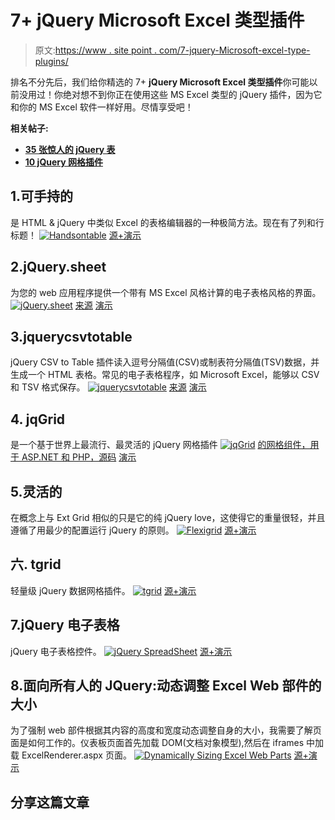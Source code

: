 # 7+ jQuery Microsoft Excel 类型插件

> 原文:[https://www . site point . com/7-jquery-Microsoft-excel-type-plugins/](https://www.sitepoint.com/7-jquery-microsoft-excel-type-plugins/)

排名不分先后，我们给你精选的 7+ **jQuery Microsoft Excel 类型插件**你可能以前没用过！你绝对想不到你正在使用这些 MS Excel 类型的 jQuery 插件，因为它和你的 MS Excel 软件一样好用。尽情享受吧！

**相关帖子:**

*   [**35 张惊人的 jQuery 表**](http://www.jquery4u.com/plugins/30-amazing-jquery-tables/)
*   [**10 jQuery 网格插件**](http://www.jquery4u.com/plugins/10-jquery-grids/)

## 1.可手持的

是 HTML & jQuery 中类似 Excel 的表格编辑器的一种极简方法。现在有了列和行标题！
[![Handsontable](../Images/8c50dec8b585caab9f2d36635ee122c4.png)](http://warpech.github.com/jquery-handsontable/) 
[源+演示](http://warpech.github.com/jquery-handsontable/)

## 2.jQuery.sheet

为您的 web 应用程序提供一个带有 MS Excel 风格计算的电子表格风格的界面。
[![jQuery.sheet](../Images/e92a7e45b0500afb476344e8bfa916db.png)](http://visop-dev.com/Project+jQuery.sheet) 
[来源](http://visop-dev.com/Project+jQuery.sheet) [演示](http://visop-dev.com/lib/jquery.sheet/jquery.sheet.html)

## 3.jquerycsvtotable

jQuery CSV to Table 插件读入逗号分隔值(CSV)或制表符分隔值(TSV)数据，并生成一个 HTML 表格。常见的电子表格程序，如 Microsoft Excel，能够以 CSV 和 TSV 格式保存。
[![jquerycsvtotable](../Images/c2fa5364711f73a8dc6673cfa995ea1e.png)](http://code.google.com/p/jquerycsvtotable/) 
[来源](http://code.google.com/p/jquerycsvtotable/) [演示](http://honestbleeps.com/csvtotable/demo.html)

## 4\. jqGrid

是一个基于世界上最流行、最灵活的 jQuery 网格插件
[![jqGrid](../Images/ee35c6375016b30bd04af0702d8c2c1a.png)](http://trirand.com/blog/jqgrid/jqgrid.html) 
[的网格组件，用于 ASP.NET 和 PHP，源码](http://trirand.com/blog/jqgrid/jqgrid.html) [演示](http://www.trirand.net/demochartphp.aspx)

## 5.灵活的

在概念上与 Ext Grid 相似的只是它的纯 jQuery love，这使得它的重量很轻，并且遵循了用最少的配置运行 jQuery 的原则。
[![Flexigrid](../Images/e37bcd83f6046a9789c265ced96f847e.png)](http://flexigrid.info/) 
[源+演示](http://flexigrid.info/)

## 六. tgrid

轻量级 jQuery 数据网格插件。
[![tgrid](../Images/f65c53135c2797251fdcc55ac6b057c2.png)](http://dreakmore.info/tgrid/demos/) 
[源+演示](http://dreakmore.info/tgrid/demos/)

## 7.jQuery 电子表格

jQuery 电子表格控件。
[![jQuery SpreadSheet](../Images/176ff63d210a6bcc8e8417b5e06f44cc.png)](https://github.com/TanyaWebDesign/SpreadSheet) 
[源+演示](https://github.com/TanyaWebDesign/SpreadSheet)

## 8.面向所有人的 JQuery:动态调整 Excel Web 部件的大小

为了强制 web 部件根据其内容的高度和宽度动态调整自身的大小，我需要了解页面是如何工作的。仪表板页面首先加载 DOM(文档对象模型),然后在 iframes 中加载 ExcelRenderer.aspx 页面。
[![Dynamically Sizing Excel Web Parts](../Images/a8ee4dd4b547666837d3f56e28def517.png)](https://www.nothingbutsharepoint.com/sites/eusp/Pages/jquery-for-everyone-dynamically-sizing-excel-web-parts.aspx) 
[源+演示](https://www.nothingbutsharepoint.com/sites/eusp/Pages/jquery-for-everyone-dynamically-sizing-excel-web-parts.aspx)

## 分享这篇文章